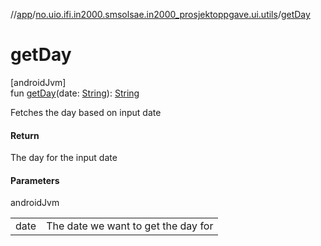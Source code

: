 //[app](../../index.md)/[no.uio.ifi.in2000.smsolsae.in2000_prosjektoppgave.ui.utils](index.md)/[getDay](get-day.md)

# getDay

[androidJvm]\
fun [getDay](get-day.md)(date: [String](https://kotlinlang.org/api/latest/jvm/stdlib/kotlin/-string/index.html)): [String](https://kotlinlang.org/api/latest/jvm/stdlib/kotlin/-string/index.html)

Fetches the day based on input date

#### Return

The day for the input date

#### Parameters

androidJvm

| | |
|---|---|
| date | The date we want to get the day for |
